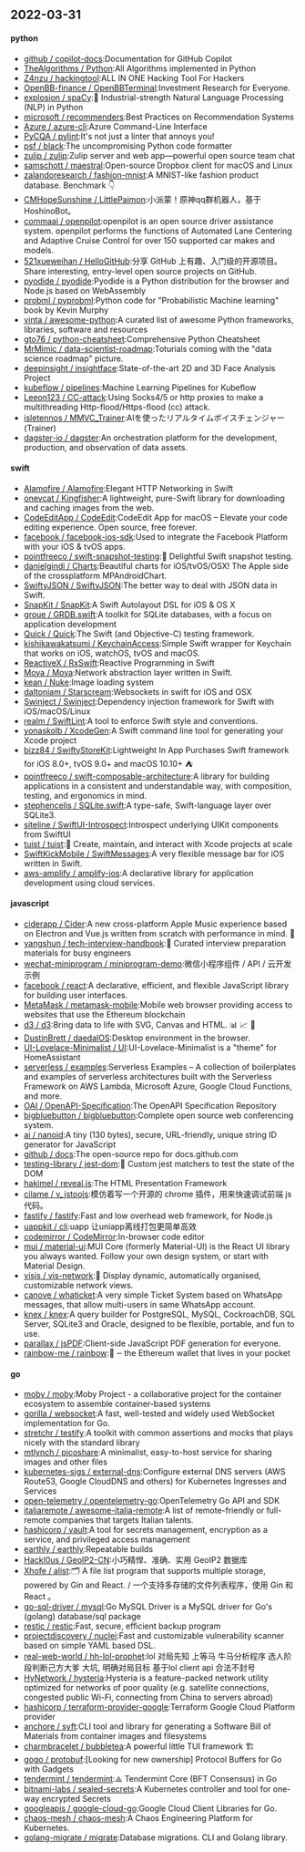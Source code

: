 ## 2022-03-31

#### python
* [github / copilot-docs](https://github.com/github/copilot-docs):Documentation for GitHub Copilot
* [TheAlgorithms / Python](https://github.com/TheAlgorithms/Python):All Algorithms implemented in Python
* [Z4nzu / hackingtool](https://github.com/Z4nzu/hackingtool):ALL IN ONE Hacking Tool For Hackers
* [OpenBB-finance / OpenBBTerminal](https://github.com/OpenBB-finance/OpenBBTerminal):Investment Research for Everyone.
* [explosion / spaCy](https://github.com/explosion/spaCy):💫
Industrial-strength Natural Language Processing (NLP) in Python
* [microsoft / recommenders](https://github.com/microsoft/recommenders):Best Practices on Recommendation Systems
* [Azure / azure-cli](https://github.com/Azure/azure-cli):Azure Command-Line Interface
* [PyCQA / pylint](https://github.com/PyCQA/pylint):It's not just a linter that annoys you!
* [psf / black](https://github.com/psf/black):The uncompromising Python code formatter
* [zulip / zulip](https://github.com/zulip/zulip):Zulip server and web app—powerful open source team chat
* [samschott / maestral](https://github.com/samschott/maestral):Open-source Dropbox client for macOS and Linux
* [zalandoresearch / fashion-mnist](https://github.com/zalandoresearch/fashion-mnist):A MNIST-like fashion product database. Benchmark
👇
* [CMHopeSunshine / LittlePaimon](https://github.com/CMHopeSunshine/LittlePaimon):小派蒙！原神qq群机器人，基于HoshinoBot。
* [commaai / openpilot](https://github.com/commaai/openpilot):openpilot is an open source driver assistance system. openpilot performs the functions of Automated Lane Centering and Adaptive Cruise Control for over 150 supported car makes and models.
* [521xueweihan / HelloGitHub](https://github.com/521xueweihan/HelloGitHub):分享 GitHub 上有趣、入门级的开源项目。Share interesting, entry-level open source projects on GitHub.
* [pyodide / pyodide](https://github.com/pyodide/pyodide):Pyodide is a Python distribution for the browser and Node.js based on WebAssembly
* [probml / pyprobml](https://github.com/probml/pyprobml):Python code for "Probabilistic Machine learning" book by Kevin Murphy
* [vinta / awesome-python](https://github.com/vinta/awesome-python):A curated list of awesome Python frameworks, libraries, software and resources
* [gto76 / python-cheatsheet](https://github.com/gto76/python-cheatsheet):Comprehensive Python Cheatsheet
* [MrMimic / data-scientist-roadmap](https://github.com/MrMimic/data-scientist-roadmap):Toturials coming with the "data science roadmap" picture.
* [deepinsight / insightface](https://github.com/deepinsight/insightface):State-of-the-art 2D and 3D Face Analysis Project
* [kubeflow / pipelines](https://github.com/kubeflow/pipelines):Machine Learning Pipelines for Kubeflow
* [Leeon123 / CC-attack](https://github.com/Leeon123/CC-attack):Using Socks4/5 or http proxies to make a multithreading Http-flood/Https-flood (cc) attack.
* [isletennos / MMVC_Trainer](https://github.com/isletennos/MMVC_Trainer):AIを使ったリアルタイムボイスチェンジャー(Trainer)
* [dagster-io / dagster](https://github.com/dagster-io/dagster):An orchestration platform for the development, production, and observation of data assets.

#### swift
* [Alamofire / Alamofire](https://github.com/Alamofire/Alamofire):Elegant HTTP Networking in Swift
* [onevcat / Kingfisher](https://github.com/onevcat/Kingfisher):A lightweight, pure-Swift library for downloading and caching images from the web.
* [CodeEditApp / CodeEdit](https://github.com/CodeEditApp/CodeEdit):CodeEdit App for macOS – Elevate your code editing experience. Open source, free forever.
* [facebook / facebook-ios-sdk](https://github.com/facebook/facebook-ios-sdk):Used to integrate the Facebook Platform with your iOS & tvOS apps.
* [pointfreeco / swift-snapshot-testing](https://github.com/pointfreeco/swift-snapshot-testing):📸
Delightful Swift snapshot testing.
* [danielgindi / Charts](https://github.com/danielgindi/Charts):Beautiful charts for iOS/tvOS/OSX! The Apple side of the crossplatform MPAndroidChart.
* [SwiftyJSON / SwiftyJSON](https://github.com/SwiftyJSON/SwiftyJSON):The better way to deal with JSON data in Swift.
* [SnapKit / SnapKit](https://github.com/SnapKit/SnapKit):A Swift Autolayout DSL for iOS & OS X
* [groue / GRDB.swift](https://github.com/groue/GRDB.swift):A toolkit for SQLite databases, with a focus on application development
* [Quick / Quick](https://github.com/Quick/Quick):The Swift (and Objective-C) testing framework.
* [kishikawakatsumi / KeychainAccess](https://github.com/kishikawakatsumi/KeychainAccess):Simple Swift wrapper for Keychain that works on iOS, watchOS, tvOS and macOS.
* [ReactiveX / RxSwift](https://github.com/ReactiveX/RxSwift):Reactive Programming in Swift
* [Moya / Moya](https://github.com/Moya/Moya):Network abstraction layer written in Swift.
* [kean / Nuke](https://github.com/kean/Nuke):Image loading system
* [daltoniam / Starscream](https://github.com/daltoniam/Starscream):Websockets in swift for iOS and OSX
* [Swinject / Swinject](https://github.com/Swinject/Swinject):Dependency injection framework for Swift with iOS/macOS/Linux
* [realm / SwiftLint](https://github.com/realm/SwiftLint):A tool to enforce Swift style and conventions.
* [yonaskolb / XcodeGen](https://github.com/yonaskolb/XcodeGen):A Swift command line tool for generating your Xcode project
* [bizz84 / SwiftyStoreKit](https://github.com/bizz84/SwiftyStoreKit):Lightweight In App Purchases Swift framework for iOS 8.0+, tvOS 9.0+ and macOS 10.10+
⛺
* [pointfreeco / swift-composable-architecture](https://github.com/pointfreeco/swift-composable-architecture):A library for building applications in a consistent and understandable way, with composition, testing, and ergonomics in mind.
* [stephencelis / SQLite.swift](https://github.com/stephencelis/SQLite.swift):A type-safe, Swift-language layer over SQLite3.
* [siteline / SwiftUI-Introspect](https://github.com/siteline/SwiftUI-Introspect):Introspect underlying UIKit components from SwiftUI
* [tuist / tuist](https://github.com/tuist/tuist):🚀
Create, maintain, and interact with Xcode projects at scale
* [SwiftKickMobile / SwiftMessages](https://github.com/SwiftKickMobile/SwiftMessages):A very flexible message bar for iOS written in Swift.
* [aws-amplify / amplify-ios](https://github.com/aws-amplify/amplify-ios):A declarative library for application development using cloud services.

#### javascript
* [ciderapp / Cider](https://github.com/ciderapp/Cider):A new cross-platform Apple Music experience based on Electron and Vue.js written from scratch with performance in mind.
🚀
* [yangshun / tech-interview-handbook](https://github.com/yangshun/tech-interview-handbook):💯
Curated interview preparation materials for busy engineers
* [wechat-miniprogram / miniprogram-demo](https://github.com/wechat-miniprogram/miniprogram-demo):微信小程序组件 / API / 云开发示例
* [facebook / react](https://github.com/facebook/react):A declarative, efficient, and flexible JavaScript library for building user interfaces.
* [MetaMask / metamask-mobile](https://github.com/MetaMask/metamask-mobile):Mobile web browser providing access to websites that use the Ethereum blockchain
* [d3 / d3](https://github.com/d3/d3):Bring data to life with SVG, Canvas and HTML.
📊
📈
🎉
* [DustinBrett / daedalOS](https://github.com/DustinBrett/daedalOS):Desktop environment in the browser.
* [UI-Lovelace-Minimalist / UI](https://github.com/UI-Lovelace-Minimalist/UI):UI-Lovelace-Minimalist is a "theme" for HomeAssistant
* [serverless / examples](https://github.com/serverless/examples):Serverless Examples – A collection of boilerplates and examples of serverless architectures built with the Serverless Framework on AWS Lambda, Microsoft Azure, Google Cloud Functions, and more.
* [OAI / OpenAPI-Specification](https://github.com/OAI/OpenAPI-Specification):The OpenAPI Specification Repository
* [bigbluebutton / bigbluebutton](https://github.com/bigbluebutton/bigbluebutton):Complete open source web conferencing system.
* [ai / nanoid](https://github.com/ai/nanoid):A tiny (130 bytes), secure, URL-friendly, unique string ID generator for JavaScript
* [github / docs](https://github.com/github/docs):The open-source repo for docs.github.com
* [testing-library / jest-dom](https://github.com/testing-library/jest-dom):🦉
Custom jest matchers to test the state of the DOM
* [hakimel / reveal.js](https://github.com/hakimel/reveal.js):The HTML Presentation Framework
* [cilame / v_jstools](https://github.com/cilame/v_jstools):模仿着写一个开源的 chrome 插件，用来快速调试前端 js 代码。
* [fastify / fastify](https://github.com/fastify/fastify):Fast and low overhead web framework, for Node.js
* [uappkit / cli](https://github.com/uappkit/cli):uapp 让uniapp离线打包更简单高效
* [codemirror / CodeMirror](https://github.com/codemirror/CodeMirror):In-browser code editor
* [mui / material-ui](https://github.com/mui/material-ui):MUI Core (formerly Material-UI) is the React UI library you always wanted. Follow your own design system, or start with Material Design.
* [visjs / vis-network](https://github.com/visjs/vis-network):💫
Display dynamic, automatically organised, customizable network views.
* [canove / whaticket](https://github.com/canove/whaticket):A very simple Ticket System based on WhatsApp messages, that allow multi-users in same WhatsApp account.
* [knex / knex](https://github.com/knex/knex):A query builder for PostgreSQL, MySQL, CockroachDB, SQL Server, SQLite3 and Oracle, designed to be flexible, portable, and fun to use.
* [parallax / jsPDF](https://github.com/parallax/jsPDF):Client-side JavaScript PDF generation for everyone.
* [rainbow-me / rainbow](https://github.com/rainbow-me/rainbow):🌈
‒ the Ethereum wallet that lives in your pocket

#### go
* [moby / moby](https://github.com/moby/moby):Moby Project - a collaborative project for the container ecosystem to assemble container-based systems
* [gorilla / websocket](https://github.com/gorilla/websocket):A fast, well-tested and widely used WebSocket implementation for Go.
* [stretchr / testify](https://github.com/stretchr/testify):A toolkit with common assertions and mocks that plays nicely with the standard library
* [mtlynch / picoshare](https://github.com/mtlynch/picoshare):A minimalist, easy-to-host service for sharing images and other files
* [kubernetes-sigs / external-dns](https://github.com/kubernetes-sigs/external-dns):Configure external DNS servers (AWS Route53, Google CloudDNS and others) for Kubernetes Ingresses and Services
* [open-telemetry / opentelemetry-go](https://github.com/open-telemetry/opentelemetry-go):OpenTelemetry Go API and SDK
* [italiaremote / awesome-italia-remote](https://github.com/italiaremote/awesome-italia-remote):A list of remote-friendly or full-remote companies that targets Italian talents.
* [hashicorp / vault](https://github.com/hashicorp/vault):A tool for secrets management, encryption as a service, and privileged access management
* [earthly / earthly](https://github.com/earthly/earthly):Repeatable builds
* [Hackl0us / GeoIP2-CN](https://github.com/Hackl0us/GeoIP2-CN):小巧精悍、准确、实用 GeoIP2 数据库
* [Xhofe / alist](https://github.com/Xhofe/alist):🗂️
A file list program that supports multiple storage, powered by Gin and React. / 一个支持多存储的文件列表程序，使用 Gin 和 React 。
* [go-sql-driver / mysql](https://github.com/go-sql-driver/mysql):Go MySQL Driver is a MySQL driver for Go's (golang) database/sql package
* [restic / restic](https://github.com/restic/restic):Fast, secure, efficient backup program
* [projectdiscovery / nuclei](https://github.com/projectdiscovery/nuclei):Fast and customizable vulnerability scanner based on simple YAML based DSL.
* [real-web-world / hh-lol-prophet](https://github.com/real-web-world/hh-lol-prophet):lol 对局先知 上等马 牛马分析程序 选人阶段判断己方大爹 大坑, 明确对局目标 基于lol client api 合法不封号
* [HyNetwork / hysteria](https://github.com/HyNetwork/hysteria):Hysteria is a feature-packed network utility optimized for networks of poor quality (e.g. satellite connections, congested public Wi-Fi, connecting from China to servers abroad)
* [hashicorp / terraform-provider-google](https://github.com/hashicorp/terraform-provider-google):Terraform Google Cloud Platform provider
* [anchore / syft](https://github.com/anchore/syft):CLI tool and library for generating a Software Bill of Materials from container images and filesystems
* [charmbracelet / bubbletea](https://github.com/charmbracelet/bubbletea):A powerful little TUI framework
🏗
* [gogo / protobuf](https://github.com/gogo/protobuf):[Looking for new ownership] Protocol Buffers for Go with Gadgets
* [tendermint / tendermint](https://github.com/tendermint/tendermint):⟁ Tendermint Core (BFT Consensus) in Go
* [bitnami-labs / sealed-secrets](https://github.com/bitnami-labs/sealed-secrets):A Kubernetes controller and tool for one-way encrypted Secrets
* [googleapis / google-cloud-go](https://github.com/googleapis/google-cloud-go):Google Cloud Client Libraries for Go.
* [chaos-mesh / chaos-mesh](https://github.com/chaos-mesh/chaos-mesh):A Chaos Engineering Platform for Kubernetes.
* [golang-migrate / migrate](https://github.com/golang-migrate/migrate):Database migrations. CLI and Golang library.
